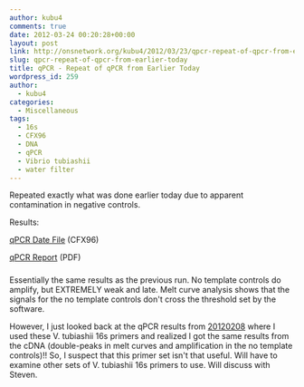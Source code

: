 ```yaml
---
author: kubu4
comments: true
date: 2012-03-24 00:20:28+00:00
layout: post
link: http://onsnetwork.org/kubu4/2012/03/23/qpcr-repeat-of-qpcr-from-earlier-today/
slug: qpcr-repeat-of-qpcr-from-earlier-today
title: qPCR - Repeat of qPCR from Earlier Today
wordpress_id: 259
author:
  - kubu4
categories:
  - Miscellaneous
tags:
  - 16s
  - CFX96
  - DNA
  - qPCR
  - Vibrio tubiashii
  - water filter
---
```


Repeated exactly what was done earlier today due to apparent contamination in negative controls.

Results:

[qPCR Date File](http://eagle.fish.washington.edu/Arabidopsis/qPCR/CFX96/Roberts%20Lab_2012-03-23%2012-11-20_CC009827.pcrd) (CFX96)

[qPCR Report](http://eagle.fish.washington.edu/Arabidopsis/qPCR/CFX96/Roberts%20Lab_2012-03-23%2012-11-20_CC009827.pdf) (PDF)



### 



Essentially the same results as the previous run. No template controls do amplify, but EXTREMELY weak and late. Melt curve analysis shows that the signals for the no template controls don't cross the threshold set by the software.

However, I just looked back at the qPCR results from [20120208](/Sam%27s+Working+Notebook+January+-+March+2012#sjw20120208) where I used these V. tubiashii 16s primers and realized I got the same results from the cDNA (double-peaks in melt curves and amplification in the no template controls)!! So, I suspect that this primer set isn't that useful. Will have to examine other sets of V. tubiashii 16s primers to use. Will discuss with Steven.
